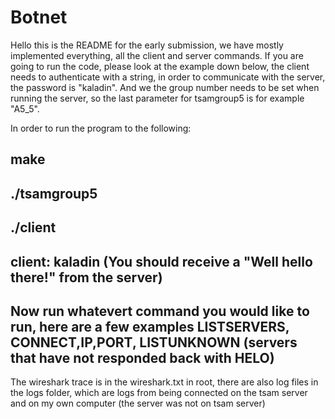 # Botnet
Hello this is the README for the early submission, we have mostly implemented everything, all the client and server commands. If you are going to run the code, please look at the example down below, the client needs to authenticate with a string,
in order to communicate with the server, the password is "kaladin". And we the group number needs to be set when running the server, so the last parameter for tsamgroup5 is for example "A5_5".

In order to run the program to the following:
## make
## ./tsamgroup5 <port> <group-number>
## ./client <ip-address> <port>
## client: kaladin (You should receive a "Well hello there!" from the server)
## Now run whatevert command you would like to run, here are a few examples LISTSERVERS, CONNECT,IP,PORT, LISTUNKNOWN (servers that have not responded back with HELO)

The wireshark trace is in the wireshark.txt in root, there are also log files in the logs folder, which are logs from being connected on the tsam server and on my own computer (the server was not on tsam server)